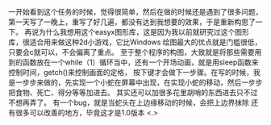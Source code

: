 一开始看到这个任务的时候，觉得很简单，然后在做的时候还是遇到了很多问题，第一天写了一晚上，重写了好几遍，都没有达到我想要的效果，于是重新构思了一下。
再说为什么我想用这个easyx图形库，这是因为我以前就研究过这个图形库，很适合用来做这种2d小游戏，它比Windows 绘图最大的优点就是门槛很低，只要会c就可以，不会偏离了重点。
至于整个程序的构图，大致就是将那些需要用到的函数放在一个while（1）循环当中，还有一个开场动画，就是用sleep函数来控制时间，getch()来控制画面的定格，
按下键才会做下一步骤。在写的时候，我是一步步来做的，先实现一个小蛇在屏幕中出现，在实现小蛇的移动，然后一步步把食物、死亡、得分等等加进去。
其实还可以加很多花里胡哨的东西进去只不过不想再弄了。
有一个bug，就是当蛇头在上边缘移动的时候，会把上边界抹除
还有很多可以改善的地方，毕竟这才是1.0版本
<.>
